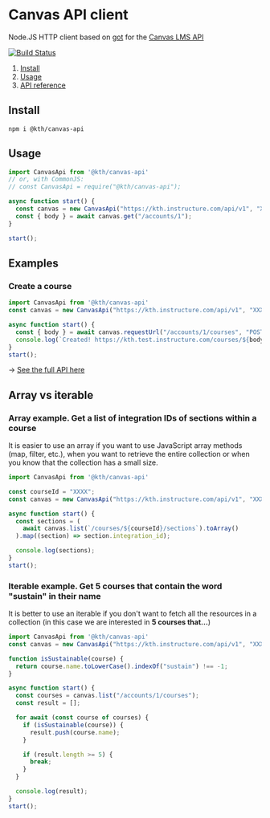 # Canvas API client

Node.JS HTTP client based on [got](https://github.com/sindresorhus/got) for the [Canvas LMS API](https://canvas.instructure.com/doc/api/)

[![Build Status](https://travis-ci.org/KTH/canvas-api.svg?branch=master)](https://travis-ci.org/KTH/canvas-api)

1. [Install](#install)
2. [Usage](#usage)
3. [API reference](docs/API.md)

## Install

```shell
npm i @kth/canvas-api
```

## Usage

```js
import CanvasApi from '@kth/canvas-api'
// or, with CommonJS:
// const CanvasApi = require("@kth/canvas-api");

async function start() {
  const canvas = new CanvasApi("https://kth.instructure.com/api/v1", "XXXX~xxxx");
  const { body } = await canvas.get("/accounts/1");
}

start();
```

## Examples

### Create a course

```js
import CanvasApi from '@kth/canvas-api'
const canvas = new CanvasApi("https://kth.instructure.com/api/v1", "XXXX~xxxx");

async function start() {
  const { body } = await canvas.requestUrl("/accounts/1/courses", "POST");
  console.log(`Created! https://kth.test.instructure.com/courses/${body.id}`);
}
start();
```

→ [See the full API here](docs/API.md)

## Array vs iterable

### Array example. Get a list of integration IDs of sections within a course

It is easier to use an array if you want to use JavaScript array methods (map, filter, etc.), when you want to retrieve the entire collection or when you know that the collection has a small size.

```js
import CanvasApi from '@kth/canvas-api'

const courseId = "XXXX";
const canvas = new CanvasApi("https://kth.instructure.com/api/v1", "XXXX~xxxx");

async function start() {
  const sections = (
    await canvas.list(`/courses/${courseId}/sections`).toArray()
  ).map((section) => section.integration_id);

  console.log(sections);
}
start();
```

### Iterable example. Get 5 courses that contain the word "sustain" in their name

It is better to use an iterable if you don't want to fetch all the resources in a collection (in this case we are interested in **5 courses that...**)

```js
import CanvasApi from '@kth/canvas-api'
const canvas = new CanvasApi("https://kth.instructure.com/api/v1", "XXXX~xxxx");

function isSustainable(course) {
  return course.name.toLowerCase().indexOf("sustain") !== -1;
}

async function start() {
  const courses = canvas.list("/accounts/1/courses");
  const result = [];

  for await (const course of courses) {
    if (isSustainable(course)) {
      result.push(course.name);
    }

    if (result.length >= 5) {
      break;
    }
  }

  console.log(result);
}
start();
```
